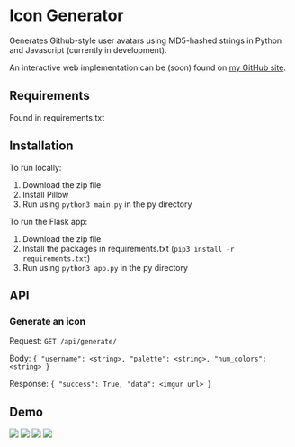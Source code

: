 # Icon Generator

Generates Github-style user avatars using MD5-hashed strings in Python and Javascript (currently in development). 

An interactive web implementation can be (soon) found on [my GitHub site](https://mg2239.github.io/projects/icon_gen.html).

## Requirements
Found in requirements.txt

## Installation
To run locally:
1. Download the zip file
2. Install Pillow
3. Run using `python3 main.py` in the py directory

To run the Flask app:
1. Download the zip file
2. Install the packages in requirements.txt (`pip3 install -r requirements.txt`)
3. Run using `python3 app.py` in the py directory

## API
### Generate an icon
Request: `GET /api/generate/`

Body:
`
{
  "username": <string>,
  "palette": <string>,
  "num_colors": <string>
}
`

Response:
`
{
  "success": True,
  "data": <imgur url>
}
`

## Demo
![](https://imgur.com/VBc3qKE.png)
![](https://imgur.com/06TRhUO.png)
![](https://imgur.com/3Rn1rdo.png)
![](https://imgur.com/QZbW7Qx.png)
